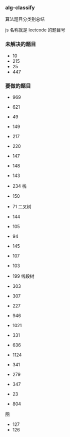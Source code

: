 ### alg-classify

算法题目分类别总结

js 名称就是 leetcode 的题目号

### 未解决的题目

- 10
- 215
- 25
- 447

### 要做的题目

- 969
- 621
- 49
- 149
- 217
- 220
- 147
- 148
- 143
- 234
  栈
- 150
- 71
  二叉树
- 144
- 105
- 94
- 145
- 107
- 103
- 199
  线段树
- 303
- 307

- 227
- 946
- 1021
- 331
- 636
- 1124
- 341
- 279
- 347
- 23
- 804

图

- 127
- 126

